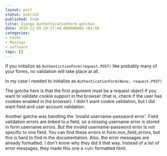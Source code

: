 ```yaml
---
layout: post
status: publish
published: true
title: Django AuthenticationForm gotchas
date: 2010-12-03 20:17:44.000000000 +01:00
categories:
- hacks
- Musings
- software
tags: []
---
```

If you initialize as `AuthentictionForm(request.POST)` like probably many of your forms, no validation will take place at all.

In my case I needed to initialize as `AuthenticationForm(None, request.POST)`

The gotcha here is that the first argument must be a request object if you want to validate cookie support in the browser (that is, check if the user has cookies enabled in the browser). I didn't want cookie validation, but I did want field and user account validation.

Another gotcha was handling the 'invalid username-password error'. Field validation errors are linked to a field, so a missing username error is stored in form.username.errors. But the invalid username-password error is not specific to one field. You can find these errors in form.non_field_errors, but this is hard to find in the documentation. Also, the error messages are already formatted. I don't know why they did it that way. Instead of a list of error messages, they made this one a &lt;ul&gt; formatted html.
